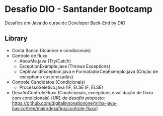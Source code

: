 # Desafio DIO - Santander Bootcamp

Desafios em Java do curso de Developer Back-End by DIO

## Library

- Conta Banco (Scanner e condicionais)
- Controle de fluxo 
    - AbouMe.java (Try/Catch)
    - ExceptionExample.java (Throws Exceptions)
    - CepInvalidException.java e FormatadorCepExemplo.java (Crição de exceptions customizadas)
- Controle Candidatos (Condicionais)
    - ProcessoSeletivo.java (IF, ELSE IF, ELSE)
- DesafioControleFluxo (Condicionais, exceptions e validação de fluxo com condicionais)
(*URL do desafio proposto:* https://github.com/digitalinnovationone/trilha-java-basico/tree/main/desafios/controle-fluxo)
